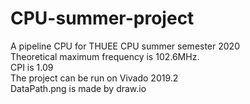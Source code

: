 # CPU-summer-project
A pipeline CPU for THUEE CPU summer semester 2020<br>
Theoretical maximum frequency is 102.6MHz.<br>
CPI is 1.09<br>
The project can be run on Vivado 2019.2<br>
DataPath.png is made by draw.io
